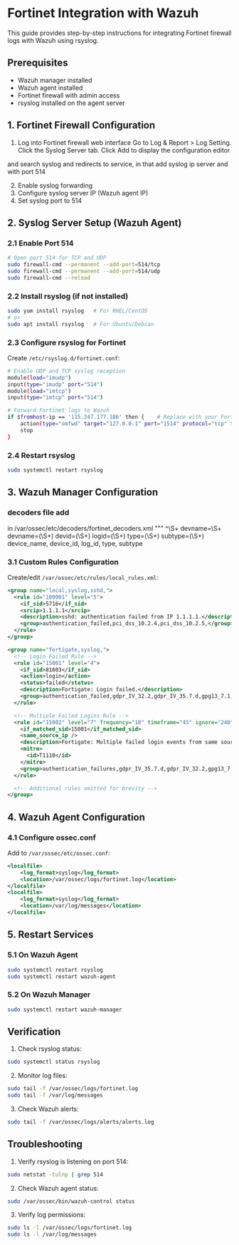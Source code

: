 # Fortinet Integration with Wazuh

This guide provides step-by-step instructions for integrating Fortinet firewall logs with Wazuh using rsyslog.

## Prerequisites
- Wazuh manager installed
- Wazuh agent installed
- Fortinet firewall with admin access
- rsyslog installed on the agent server

## 1. Fortinet Firewall Configuration

1. Log into Fortinet firewall web interface
Go to Log & Report > Log Setting.
Click the Syslog Server tab.
Click Add to display the configuration editor

and search syslog and redirects to service, in that add syslog ip server and with port 514

2. Enable syslog forwarding
3. Configure syslog server IP (Wazuh agent IP)
4. Set syslog port to 514

## 2. Syslog Server Setup (Wazuh Agent)

### 2.1 Enable Port 514
```bash
# Open port 514 for TCP and UDP
sudo firewall-cmd --permanent --add-port=514/tcp
sudo firewall-cmd --permanent --add-port=514/udp
sudo firewall-cmd --reload
```

### 2.2 Install rsyslog (if not installed)
```bash
sudo yum install rsyslog   # For RHEL/CentOS
# or
sudo apt install rsyslog   # For Ubuntu/Debian
```

### 2.3 Configure rsyslog for Fortinet
Create `/etc/rsyslog.d/fortinet.conf`:
```bash
# Enable UDP and TCP syslog reception
module(load="imudp")
input(type="imudp" port="514")
module(load="imtcp")
input(type="imtcp" port="514")

# Forward Fortinet logs to Wazuh
if $fromhost-ip == '115.247.177.186' then {    # Replace with your Fortinet IP
    action(type="omfwd" target="127.0.0.1" port="1514" protocol="tcp" template="WazuhFormat")
    stop
}
```

### 2.4 Restart rsyslog
```bash
sudo systemctl restart rsyslog
```

## 3. Wazuh Manager Configuration

### decoders file add
in /var/ossec/etc/decoders/fortinet_decoders.xml
"""
<decoder name="fortinet">
  <prematch>^\S+ devname=\S+ </prematch>
  <regex offset="after_prematch">devname=(\S+) devid=(\S+) logid=(\S+) type=(\S+) subtype=(\S+)</regex>
  <order>device_name, device_id, log_id, type, subtype</order>
</decoder>


### 3.1 Custom Rules Configuration
Create/edit `/var/ossec/etc/rules/local_rules.xml`:
```xml
<group name="local,syslog,sshd,">
  <rule id="100001" level="5">
    <if_sid>5716</if_sid>
    <srcip>1.1.1.1</srcip>
    <description>sshd: authentication failed from IP 1.1.1.1.</description>
    <group>authentication_failed,pci_dss_10.2.4,pci_dss_10.2.5,</group>
  </rule>
</group>

<group name="fortigate,syslog,">
  <!-- Login Failed Rule -->
  <rule id="15001" level="4">
    <if_sid>81603</if_sid>
    <action>login</action>
    <status>failed</status>
    <description>Fortigate: Login failed.</description>
    <group>authentication_failed,gdpr_IV_32.2,gdpr_IV_35.7.d,gpg13_7.1,hipaa_164.312.b,invalid_login,nist_800_53_AC.7,nist_800_53_AU.14,pci_dss_10.2.4,pci_dss_10.2.5,</group>
  </rule>

  <!-- Multiple Failed Logins Rule -->
  <rule id="15002" level="7" frequency="18" timeframe="45" ignore="240">
    <if_matched_sid>15001</if_matched_sid>
    <same_source_ip />
    <description>Fortigate: Multiple failed login events from same source.</description>
    <mitre>
      <id>T1110</id>
    </mitre>
    <group>authentication_failures,gdpr_IV_35.7.d,gdpr_IV_32.2,gpg13_7.1,hipaa_164.312.b,nist_800_53_AU.6,nist_800_53_AU.14,nist_800_53_AC.7,pci_dss_10.6.1,pci_dss_10.2.4,pci_dss_10.2.5,</group>
  </rule>

  <!-- Additional rules omitted for brevity -->
</group>
```

## 4. Wazuh Agent Configuration

### 4.1 Configure ossec.conf
Add to `/var/ossec/etc/ossec.conf`:
```xml
<localfile>
    <log_format>syslog</log_format>
    <location>/var/ossec/logs/fortinet.log</location>
</localfile>
<localfile>
    <log_format>syslog</log_format>
    <location>/var/log/messages</location>
</localfile>
```

## 5. Restart Services

### 5.1 On Wazuh Agent
```bash
sudo systemctl restart rsyslog
sudo systemctl restart wazuh-agent
```

### 5.2 On Wazuh Manager
```bash
sudo systemctl restart wazuh-manager
```

## Verification

1. Check rsyslog status:
```bash
sudo systemctl status rsyslog
```

2. Monitor log files:
```bash
sudo tail -f /var/ossec/logs/fortinet.log
sudo tail -f /var/log/messages
```

3. Check Wazuh alerts:
```bash
sudo tail -f /var/ossec/logs/alerts/alerts.log
```

## Troubleshooting

1. Verify rsyslog is listening on port 514:
```bash
sudo netstat -tulnp | grep 514
```

2. Check Wazuh agent status:
```bash
sudo /var/ossec/bin/wazuh-control status
```

3. Verify log permissions:
```bash
sudo ls -l /var/ossec/logs/fortinet.log
sudo ls -l /var/log/messages
```
